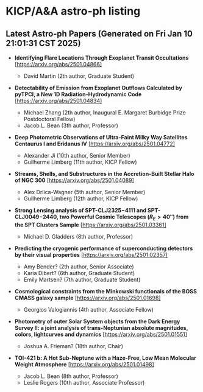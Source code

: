 # KICP/A&A astro-ph listing

## Latest Astro-ph Papers (Generated on Fri Jan 10 21:01:31 CST 2025)

- **Identifying Flare Locations Through Exoplanet Transit Occultations**
[https://arxiv.org/abs/2501.04866]
  + David Martin (2th author, Graduate Student)

- **Detectability of Emission from Exoplanet Outflows Calculated by pyTPCI, a New 1D Radiation-Hydrodynamic Code**
[https://arxiv.org/abs/2501.04834]
  + Michael Zhang (2th author, Inaugural E. Margaret Burbidge Prize Postdoctoral Fellow)
  + Jacob L. Bean (3th author, Professor)

- **Deep Photometric Observations of Ultra-Faint Milky Way Satellites Centaurus I and Eridanus IV**
[https://arxiv.org/abs/2501.04772]
  + Alexander Ji (10th author, Senior Member)
  + Guilherme Limberg (11th author, KICP Fellow)

- **Streams, Shells, and Substructures in the Accretion-Built Stellar Halo of NGC 300**
[https://arxiv.org/abs/2501.04089]
  + Alex Drlica-Wagner (5th author, Senior Member)
  + Guilherme Limberg (12th author, KICP Fellow)

- **Strong Lensing analysis of SPT-CLJ2325$-$4111 and SPT-CLJ0049$-$2440, two Powerful Cosmic Telescopes ($R_E > 40''$) from the SPT Clusters Sample**
[https://arxiv.org/abs/2501.03361]
  + Michael D. Gladders (8th author, Professor)

- **Predicting the cryogenic performance of superconducting detectors by their visual properties**
[https://arxiv.org/abs/2501.02357]
  + Amy Bender? (2th author, Senior Associate)
  + Karia Dibert? (6th author, Graduate Student)
  + Emily Martsen? (7th author, Graduate Student)

- **Cosmological constraints from the Minkowski functionals of the BOSS CMASS galaxy sample**
[https://arxiv.org/abs/2501.01698]
  + Georgios Valogiannis (4th author, Associate Fellow)

- **Photometry of outer Solar System objects from the Dark Energy Survey II: a joint analysis of trans-Neptunian absolute magnitudes, colors, lightcurves and dynamics**
[https://arxiv.org/abs/2501.01551]
  + Joshua A. Frieman? (18th author, Chair)

- **TOI-421 b: A Hot Sub-Neptune with a Haze-Free, Low Mean Molecular Weight Atmosphere**
[https://arxiv.org/abs/2501.01498]
  + Jacob L. Bean (8th author, Professor)
  + Leslie Rogers (10th author, Associate Professor)

